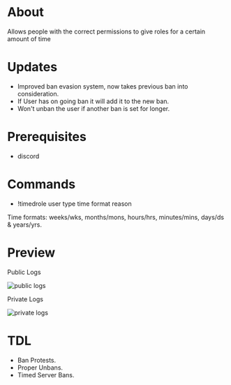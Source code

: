 # About
Allows people with the correct permissions to give roles for a certain amount of time

# Updates
- Improved ban evasion system, now takes previous ban into consideration.
- If User has on going ban it will add it to the new ban.
- Won't unban the user if another ban is set for longer.

# Prerequisites
- discord

# Commands
- !timedrole user type time format reason

Time formats: weeks/wks, months/mons, hours/hrs, minutes/mins, days/ds & years/yrs.

# Preview
Public Logs

![public logs](https://i.gyazo.com/2cc23d4dd91979e5672d3448e6a8b3fb.png)

Private Logs

![private logs](https://i.gyazo.com/6f14c25aa27845caa1ab198fe28128d4.png)

# TDL
- Ban Protests.
- Proper Unbans.
- Timed Server Bans.
